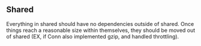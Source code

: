 Shared
----------------------------
Everything in shared should have no dependencies outside of shared. Once things reach a reasonable size within themselves, they should be moved out of shared (EX, if Conn also implemented gzip, and handled throttling).